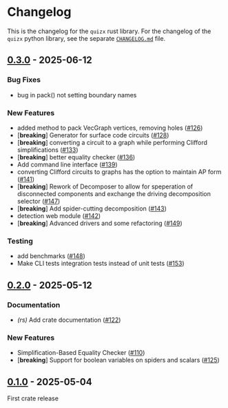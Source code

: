 # Changelog

This is the changelog for the `quizx` rust library.
For the changelog of the `quizx` python library, see the separate [`CHANGELOG.md`](https://github.com/zxcalc/quizx/blob/master/pybindings/CHANGELOG.md) file.


## [0.3.0](https://github.com/zxcalc/quizx/compare/quizx@v0.2.0...quizx@v0.3.0) - 2025-06-12

### Bug Fixes

- bug in pack() not setting boundary names

### New Features

- added method to pack VecGraph vertices, removing holes ([#126](https://github.com/zxcalc/quizx/pull/126))
- [**breaking**] Generator for surface code circuits ([#128](https://github.com/zxcalc/quizx/pull/128))
- [**breaking**] converting a circuit to a graph while performing Clifford simplifications ([#133](https://github.com/zxcalc/quizx/pull/133))
- [**breaking**] better equality checker ([#136](https://github.com/zxcalc/quizx/pull/136))
- Add command line interface ([#139](https://github.com/zxcalc/quizx/pull/139))
- converting Clifford circuits to graphs has the option to maintain AP form ([#141](https://github.com/zxcalc/quizx/pull/141))
- [**breaking**] Rework of Decomposer to allow for speperation of disconnected components and exchange the driving decomposition selector ([#147](https://github.com/zxcalc/quizx/pull/147))
- [**breaking**] Add spider-cutting decomposition ([#143](https://github.com/zxcalc/quizx/pull/143))
- detection web module ([#142](https://github.com/zxcalc/quizx/pull/142))
- [**breaking**] Advanced drivers and some refactoring ([#149](https://github.com/zxcalc/quizx/pull/149))

### Testing

- add benchmarks ([#148](https://github.com/zxcalc/quizx/pull/148))
- Make CLI tests integration tests instead of unit tests ([#153](https://github.com/zxcalc/quizx/pull/153))

## [0.2.0](https://github.com/zxcalc/quizx/compare/quizx@v0.1.0...quizx@v0.2.0) - 2025-05-12

### Documentation

- *(rs)* Add crate documentation ([#122](https://github.com/zxcalc/quizx/pull/122))

### New Features

- Simplification-Based Equality Checker ([#110](https://github.com/zxcalc/quizx/pull/110))
- [**breaking**] Support for boolean variables on spiders and scalars ([#125](https://github.com/zxcalc/quizx/pull/125))

## [0.1.0](https://github.com/zxcalc/quizx/releases/tag/quizx@v0.1.0) - 2025-05-04

First crate release
